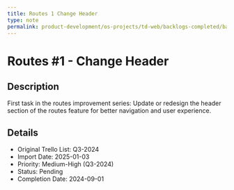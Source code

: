 ```yaml
---
title: Routes 1 Change Header
type: note
permalink: product-development/os-projects/td-web/backlogs-completed/backlog-specs/routes-1-change-header
---
```


# Routes #1 - Change Header

## Description
First task in the routes improvement series: Update or redesign the header section of the routes feature for better navigation and user experience.

## Details
- Original Trello List: Q3-2024
- Import Date: 2025-01-03
- Priority: Medium-High (Q3-2024)
- Status: Pending
- Completion Date: 2024-09-01